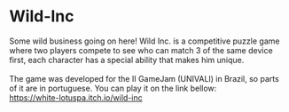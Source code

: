 # Wild-Inc
Some wild business going on here! Wild Inc. is a competitive puzzle game where two players compete to see who can match 3 of the same device first, each character has a special ability that makes him unique.<br><br>
The game was developed for the II GameJam (UNIVALI) in Brazil, so parts of it are in portuguese.
You can play it on the link bellow:<br>
https://white-lotuspa.itch.io/wild-inc

